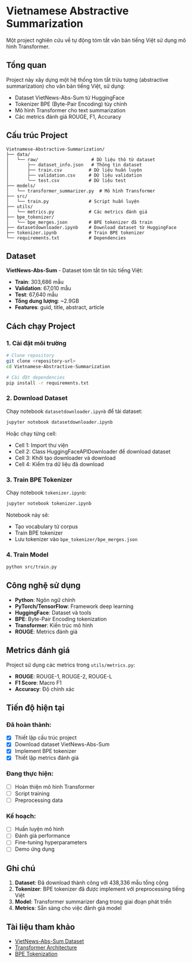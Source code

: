# Vietnamese Abstractive Summarization

Một project nghiên cứu về tự động tóm tắt văn bản tiếng Việt sử dụng mô hình Transformer.

## Tổng quan

Project này xây dựng một hệ thống tóm tắt trừu tượng (abstractive summarization) cho văn bản tiếng Việt, sử dụng:
- Dataset VietNews-Abs-Sum từ HuggingFace
- Tokenizer BPE (Byte-Pair Encoding) tùy chỉnh
- Mô hình Transformer cho text summarization
- Các metrics đánh giá ROUGE, F1, Accuracy

## Cấu trúc Project

```
Vietnamese-Abstractive-Summarization/
├── data/
│   └── raw/                    # Dữ liệu thô từ dataset
│       ├── dataset_info.json   # Thông tin dataset
│       ├── train.csv          # Dữ liệu huấn luyện
│       ├── validation.csv     # Dữ liệu validation
│       └── test.csv           # Dữ liệu test
├── models/
│   └── transformer_summarizer.py  # Mô hình Transformer
├── src/
│   └── train.py               # Script huấn luyện
├── utils/
│   └── metrics.py             # Các metrics đánh giá
├── bpe_tokenizer/
│   └── bpe_merges.json        # BPE tokenizer đã train
├── datasetdownloader.ipynb    # Download dataset từ HuggingFace
├── tokenizer.ipynb            # Train BPE tokenizer
└── requirements.txt           # Dependencies
```

## Dataset

**VietNews-Abs-Sum** - Dataset tóm tắt tin tức tiếng Việt:
- **Train**: 303,686 mẫu
- **Validation**: 67,010 mẫu  
- **Test**: 67,640 mẫu
- **Tổng dung lượng**: ~2.9GB
- **Features**: guid, title, abstract, article

## Cách chạy Project

### 1. Cài đặt môi trường

```bash
# Clone repository
git clone <repository-url>
cd Vietnamese-Abstractive-Summarization

# Cài đặt dependencies
pip install -r requirements.txt
```

### 2. Download Dataset

Chạy notebook `datasetdownloader.ipynb` để tải dataset:

```bash
jupyter notebook datasetdownloader.ipynb
```

Hoặc chạy từng cell:
- Cell 1: Import thư viện
- Cell 2: Class HuggingFaceAPIDownloader để download dataset
- Cell 3: Khởi tạo downloader và download
- Cell 4: Kiểm tra dữ liệu đã download

### 3. Train BPE Tokenizer

Chạy notebook `tokenizer.ipynb`:

```bash
jupyter notebook tokenizer.ipynb
```

Notebook này sẽ:
- Tạo vocabulary từ corpus
- Train BPE tokenizer
- Lưu tokenizer vào `bpe_tokenizer/bpe_merges.json`

### 4. Train Model

```bash
python src/train.py
```

## Công nghệ sử dụng

- **Python**: Ngôn ngữ chính
- **PyTorch/TensorFlow**: Framework deep learning
- **HuggingFace**: Dataset và tools
- **BPE**: Byte-Pair Encoding tokenization
- **Transformer**: Kiến trúc mô hình
- **ROUGE**: Metrics đánh giá

## Metrics đánh giá

Project sử dụng các metrics trong `utils/metrics.py`:
- **ROUGE**: ROUGE-1, ROUGE-2, ROUGE-L
- **F1 Score**: Macro F1
- **Accuracy**: Độ chính xác

## Tiến độ hiện tại

### Đã hoàn thành:
- [x] Thiết lập cấu trúc project
- [x] Download dataset VietNews-Abs-Sum
- [x] Implement BPE tokenizer
- [x] Thiết lập metrics đánh giá

### Đang thực hiện:
- [ ] Hoàn thiện mô hình Transformer
- [ ] Script training
- [ ] Preprocessing data

### Kế hoạch:
- [ ] Huấn luyện mô hình
- [ ] Đánh giá performance
- [ ] Fine-tuning hyperparameters
- [ ] Demo ứng dụng

## Ghi chú

1. **Dataset**: Đã download thành công với 438,336 mẫu tổng cộng
2. **Tokenizer**: BPE tokenizer đã được implement với preprocessing tiếng Việt
3. **Model**: Transformer summarizer đang trong giai đoạn phát triển
4. **Metrics**: Sẵn sàng cho việc đánh giá model

## Tài liệu tham khảo

- [VietNews-Abs-Sum Dataset](https://huggingface.co/datasets/ithieund/VietNews-Abs-Sum)
- [Transformer Architecture](https://arxiv.org/abs/1706.03762)
- [BPE Tokenization](https://arxiv.org/abs/1508.07909)
